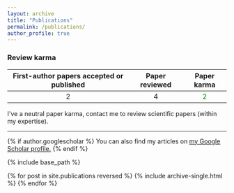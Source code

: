 ```yaml
---
layout: archive
title: "Publications"
permalink: /publications/
author_profile: true
---
```


### Review karma

| First-author papers accepted or published   |    Paper reviewed     | Paper karma                              |
| :-----------------------------------------: | :-------------------: | :--------------------------------------: |
|               2                             |           4           |    <span style="color:green"> 2 </span>    |

I've a neutral paper karma, contact me to review scientific papers (within my expertise).

----

{% if author.googlescholar %}
  You can also find my articles on <u><a href="{{author.googlescholar}}">my Google Scholar profile</a>.</u>
{% endif %}

{% include base_path %}

{% for post in site.publications reversed %}
  {% include archive-single.html %}
{% endfor %}
